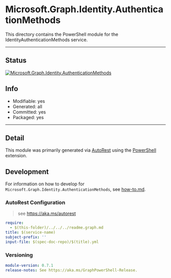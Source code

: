 <!-- region Generated -->
# Microsoft.Graph.Identity.AuthenticationMethods
This directory contains the PowerShell module for the IdentityAuthenticationMethods service.

---
## Status
[![Microsoft.Graph.Identity.AuthenticationMethods](https://img.shields.io/powershellgallery/v/Microsoft.Graph.Identity.AuthenticationMethods.svg?style=flat-square&label=Microsoft.Graph.Identity.AuthenticationMethods "Microsoft.Graph.Identity.AuthenticationMethods")](https://www.powershellgallery.com/packages/Microsoft.Graph.Identity.AuthenticationMethods/)

## Info
- Modifiable: yes
- Generated: all
- Committed: yes
- Packaged: yes

---
## Detail
This module was primarily generated via [AutoRest](https://github.com/Azure/autorest) using the [PowerShell](https://github.com/Azure/autorest.powershell) extension.

## Development
For information on how to develop for `Microsoft.Graph.Identity.AuthenticationMethods`, see [how-to.md](how-to.md).
<!-- endregion -->

### AutoRest Configuration

> see https://aka.ms/autorest

``` yaml
require:
  - $(this-folder)/../../../readme.graph.md
title: $(service-name)
subject-prefix: ''
input-file: $(spec-doc-repo)/$(title).yml
```
### Versioning

``` yaml
module-version: 0.7.1
release-notes: See https://aka.ms/GraphPowerShell-Release.
```
